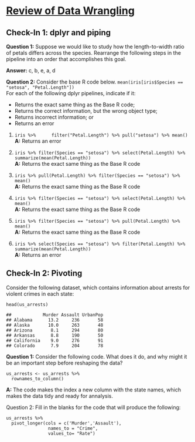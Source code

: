 # [Review of Data Wrangling](https://cal-poly-advanced-r.github.io/STAT-431/Canvas_Pages/Data_Wrangling.html)

## Check-In 1: dplyr and piping
**Question 1:** Suppose we would like to study how the length-to-width ratio of petals differs across the species. Rearrange the following steps in the pipeline into an order that accomplishes this goal.  

**Answer:** c, b, e, a, d

**Question 2:** Consider the base R code below.
`mean(iris[iris$Species == "setosa", "Petal.Length"])`  
For each of the following dplyr pipelines, indicate if it:
- Returns the exact same thing as the Base R code;
- Returns the correct information, but the wrong object type;
- Returns incorrect information; or
- Returns an error

1. `iris %>%     
        filter("Petal.Length") %>%
        pull("setosa") %>%
        mean()`  
    **A:** Returns an error

2. `iris %>%
        filter(Species == "setosa") %>%
        select(Petal.Length) %>%
        summarize(mean(Petal.Length))`  
    **A:** Returns the exact same thing as the Base R code

3. `iris %>%
        pull(Petal.Length) %>%
        filter(Species == "setosa") %>%
        mean()`  
    **A:** Returns the exact same thing as the Base R code

4. `iris %>%
        filter(Species == "setosa") %>%
        select(Petal.Length) %>%
        mean()`  
    **A:** Returns the exact same thing as the Base R code

5. `iris %>%
        filter(Species == "setosa") %>%
        pull(Petal.Length) %>%
        mean()`  
    **A:** Returns the exact same thing as the Base R code

6. `iris %>%
        select(Species == "setosa") %>%
        filter(Petal.Length) %>%
        summarize(mean(Petal.Length))`  
    **A:** Returns an error

## Check-In 2: Pivoting
Consider the following dataset, which contains information about arrests for violent crimes in each state:
```
head(us_arrests)

##            Murder Assault UrbanPop
## Alabama      13.2     236       58
## Alaska       10.0     263       48
## Arizona       8.1     294       80
## Arkansas      8.8     190       50
## California    9.0     276       91
## Colorado      7.9     204       78
```
**Question 1:** Consider the following code. What does it do, and why might it be an important step before reshaping the data?
```
us_arrests <- us_arrests %>%
  rownames_to_column()
```
**A:** The code makes the index a new column with the state names, which makes the data tidy and ready for annalysis.

Question 2: Fill in the blanks for the code that will produce the following:
```
us_arrests %>%
  pivot_longer(cols = c('Murder','Assault'),
                names_to = "Crime",
                values_to= "Rate")
```